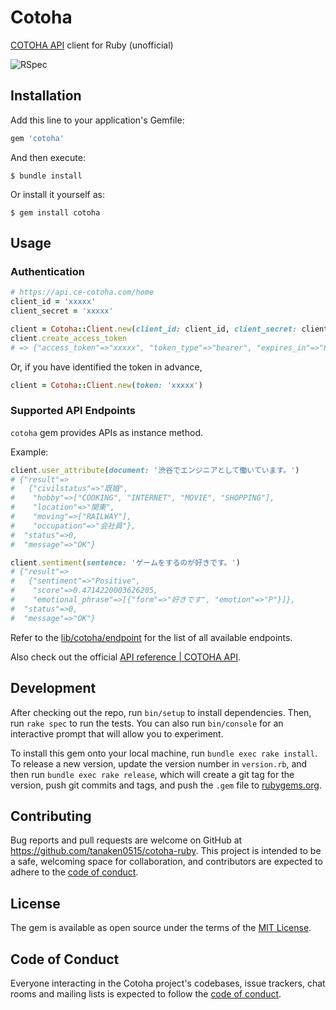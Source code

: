 # Cotoha

[COTOHA API](https://api.ce-cotoha.com/contents/index.html) client for Ruby (unofficial)

![RSpec](https://github.com/tanaken0515/cotoha-ruby/workflows/RSpec/badge.svg?branch=master)

## Installation

Add this line to your application's Gemfile:

```ruby
gem 'cotoha'
```

And then execute:

    $ bundle install

Or install it yourself as:

    $ gem install cotoha

## Usage

### Authentication

```ruby
# https://api.ce-cotoha.com/home  
client_id = 'xxxxx'
client_secret = 'xxxxx'

client = Cotoha::Client.new(client_id: client_id, client_secret: client_secret)
client.create_access_token
# => {"access_token"=>"xxxxx", "token_type"=>"bearer", "expires_in"=>"86399", "scope"=>"", "issued_at"=>"1582159764808"}
```

Or, if you have identified the token in advance, 

```ruby
client = Cotoha::Client.new(token: 'xxxxx')
```

### Supported API Endpoints
`cotoha` gem provides APIs as instance method.

Example:
```ruby
client.user_attribute(document: '渋谷でエンジニアとして働いています。')
# {"result"=>
#   {"civilstatus"=>"既婚",
#    "hobby"=>["COOKING", "INTERNET", "MOVIE", "SHOPPING"],
#    "location"=>"関東",
#    "moving"=>["RAILWAY"],
#    "occupation"=>"会社員"},
#  "status"=>0,
#  "message"=>"OK"}

client.sentiment(sentence: 'ゲームをするのが好きです。')
# {"result"=>
#   {"sentiment"=>"Positive",
#    "score"=>0.4714220003626205,
#    "emotional_phrase"=>[{"form"=>"好きです", "emotion"=>"P"}]},
#  "status"=>0,
#  "message"=>"OK"}
```

Refer to the [lib/cotoha/endpoint](https://github.com/tanaken0515/cotoha-ruby/tree/master/lib/cotoha/endpoint) for the list of all available endpoints.

Also check out the official [API reference \| COTOHA API](https://api.ce-cotoha.com/contents/reference/apireference.html).

## Development

After checking out the repo, run `bin/setup` to install dependencies. Then, run `rake spec` to run the tests. You can also run `bin/console` for an interactive prompt that will allow you to experiment.

To install this gem onto your local machine, run `bundle exec rake install`. To release a new version, update the version number in `version.rb`, and then run `bundle exec rake release`, which will create a git tag for the version, push git commits and tags, and push the `.gem` file to [rubygems.org](https://rubygems.org).

## Contributing

Bug reports and pull requests are welcome on GitHub at https://github.com/tanaken0515/cotoha-ruby. This project is intended to be a safe, welcoming space for collaboration, and contributors are expected to adhere to the [code of conduct](https://github.com/[USERNAME]/cotoha/blob/master/CODE_OF_CONDUCT.md).


## License

The gem is available as open source under the terms of the [MIT License](https://opensource.org/licenses/MIT).

## Code of Conduct

Everyone interacting in the Cotoha project's codebases, issue trackers, chat rooms and mailing lists is expected to follow the [code of conduct](https://github.com/[USERNAME]/cotoha/blob/master/CODE_OF_CONDUCT.md).
